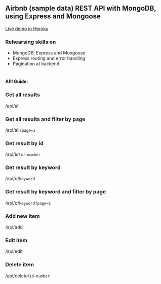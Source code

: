 ## Airbnb (sample data) REST API with MongoDB, using Express and Mongoose

[Live demo in Heroku](https://airbnb-restapi.herokuapp.com/api/all)

### Rehearsing skills on

- MongoDB, Express and Mongoose
- Express routing and error handling
- Pagination at backend

#

#### API Guide:

### Get all results

/api/all

### Get all results and filter by page

/api/all`?page=1`  

### Get result by id 

/api/id/`id-number`  

### Get result by keyword

/api/q/`keyword` 

### Get result by keyword and filter by page

/api/q/`keyword?page=1`  

### Add new item

/api/add  

### Edit item

/api/edit 

### Delete item

/api/delete/`id-number`
